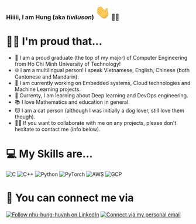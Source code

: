 ### Hiiiii, I am Hung (aka *tiviluson*)  <img src="/assets/wave.gif" width=40px> 👨‍💻 

<!--
**tiviluson/tiviluson** is a ✨ _special_ ✨ repository because its `README.md` (this file) appears on your GitHub profile.

Here are some ideas to get you started:

- 🔭 I’m currently working on ...
- 🌱 I’m currently learning ...
- 👯 I’m looking to collaborate on ...
- 🤔 I’m looking for help with ...
- 💬 Ask me about ...
- 📫 How to reach me: ...
- 😄 Pronouns: ...
- ⚡ Fun fact: ...
-->
# 🙆‍♂️ I'm proud that...
- 📜 I am a proud graduate (the top of my major) of Computer Engineering from Ho Chi Minh University of Technology!
- 🌐 I am a multilingual person! I speak Vietnamese, English, Chinese (both Cantonese and Mandarin).
- 🔭 I am currently working on Embedded systems, Cloud technologies and Machine Learning projects.
- 🌱 Currenty, I am learning about Deep learning and DevOps engineering.
- 📚 I love Mathematics and education in general.
- 😻 I am a cat person (although I was initially a dog lover, still love them though).
- 🤝🏼 If you want to collaborate with me on any projects, please don't hesitate to contact me (info below).

# 💻 My Skills are...
<img alt="C" src="https://img.shields.io/badge/C-%2300599C.svg?&style=flat&logo=c&logoColor=white"/> <img alt="C++" src="https://img.shields.io/badge/C++-%2300599C.svg?&style=flat&logo=c%2B%2B&ogoColor=white"/> <img alt="Python" src="https://img.shields.io/badge/Python-%2314354C.svg?&style=flat&logo=python&logoColor=white"/> <img alt="PyTorch" src="https://img.shields.io/badge/PyTorch-f3f3f3?style=for-the-badge&logo=pytorch&logoColor=orange" /> 	 <img alt="AWS" src="https://img.shields.io/badge/AWS-orange?style=flat&logo=amazonwebservices" /> <img alt="GCP" src="https://img.shields.io/badge/GCP-blue?style=for-the-badge&logo=googlecloud&logoColor=yellow" />

# 📇 You can connect me via
[<img src="https://img.shields.io/badge/linkedin-%230077B5.svg?&style=for-the-badge&logo=linkedin&logoColor=white" height="40em" align="center" alt="Follow nhu-hung-huynh on LinkedIn" title="Follow nhu-hung-huynh on LinkedIn"/>](https://linkedin.com/in/nhu-hung-huynh)
[<img src="https://img.shields.io/badge/Gmail-D14836?style=for-the-badge&logo=gmail&logoColor=white" height="40em" align="center" alt="Connect via my personal email" title="Connect via my personal email"/>](mailto:tiviluson@gmail.com)
